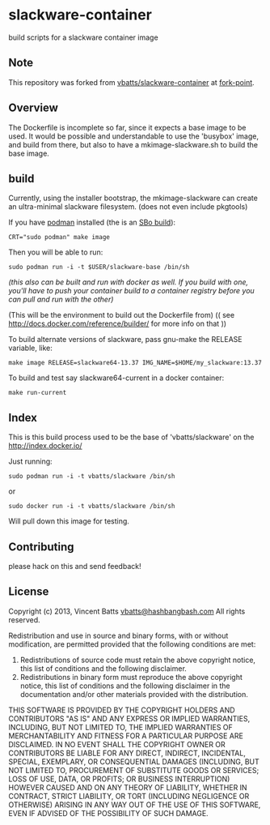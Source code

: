 # slackware-container

build scripts for a slackware container image

## Note

This repository was forked from
[vbatts/slackware-container](https://github.com/vbatts/slackware-container/)
at
[fork-point](https://github.com/andy5995/slackware-container/tree/fork-point).

## Overview

The Dockerfile is incomplete so far, since it expects a base image to be used.
It would be possible and understandable to use the 'busybox' image, and build
from there, but also to have a mkimage-slackware.sh to build the base image.

## build

Currently, using the installer bootstrap, the mkimage-slackware can create an
ultra-minimal slackware filesystem. (does not even include pkgtools)

If you have [podman](https://github.com/containers/libpod/tree/master/cmd/podman) installed (the is an [SBo build](https://slackbuilds.org/repository/14.2/system/podman/)):

```shell
CRT="sudo podman" make image
```

Then you will be able to run:

```shell
sudo podman run -i -t $USER/slackware-base /bin/sh
```

_(this also can be built and run with docker as well. If you build with one, you'll have to push your container build to a container registry before you can pull and run with the other)_

(This will be the environment to build out the Dockerfile from)
(( see http://docs.docker.com/reference/builder/ for more info on that ))


To build alternate versions of slackware, pass gnu-make the RELEASE variable, like:

```shell
make image RELEASE=slackware64-13.37 IMG_NAME=$HOME/my_slackware:13.37
```

To build and test say slackware64-current in a docker container:

```shell
make run-current
```

## Index

This is this build process used to be the base of 'vbatts/slackware' on the
http://index.docker.io/

Just running:

```shell
sudo podman run -i -t vbatts/slackware /bin/sh
```

 or

```shell
sudo docker run -i -t vbatts/slackware /bin/sh
```

Will pull down this image for testing.

## Contributing
please hack on this and send feedback!

## License

Copyright (c) 2013, Vincent Batts <vbatts@hashbangbash.com>
All rights reserved.

Redistribution and use in source and binary forms, with or without
modification, are permitted provided that the following conditions are met:

1. Redistributions of source code must retain the above copyright notice, this
   list of conditions and the following disclaimer.
2. Redistributions in binary form must reproduce the above copyright notice,
   this list of conditions and the following disclaimer in the documentation
   and/or other materials provided with the distribution.

THIS SOFTWARE IS PROVIDED BY THE COPYRIGHT HOLDERS AND CONTRIBUTORS "AS IS" AND
ANY EXPRESS OR IMPLIED WARRANTIES, INCLUDING, BUT NOT LIMITED TO, THE IMPLIED
WARRANTIES OF MERCHANTABILITY AND FITNESS FOR A PARTICULAR PURPOSE ARE
DISCLAIMED. IN NO EVENT SHALL THE COPYRIGHT OWNER OR CONTRIBUTORS BE LIABLE FOR
ANY DIRECT, INDIRECT, INCIDENTAL, SPECIAL, EXEMPLARY, OR CONSEQUENTIAL DAMAGES
(INCLUDING, BUT NOT LIMITED TO, PROCUREMENT OF SUBSTITUTE GOODS OR SERVICES;
LOSS OF USE, DATA, OR PROFITS; OR BUSINESS INTERRUPTION) HOWEVER CAUSED AND
ON ANY THEORY OF LIABILITY, WHETHER IN CONTRACT, STRICT LIABILITY, OR TORT
(INCLUDING NEGLIGENCE OR OTHERWISE) ARISING IN ANY WAY OUT OF THE USE OF THIS
SOFTWARE, EVEN IF ADVISED OF THE POSSIBILITY OF SUCH DAMAGE.
